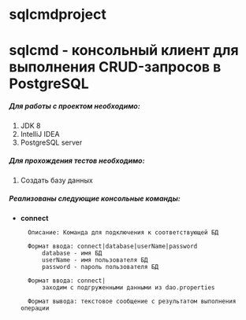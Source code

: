 # sqlcmdproject
# sqlcmd - консольный клиент для выполнения CRUD-запросов в PostgreSQL
##### Для работы с проектом необходимо:
1. JDK 8
2. IntelliJ IDEA
3. PostgreSQL server

##### Для прохождения тестов необходимо:
1. Создать базу данных


##### Реализованы следующие консольные команды:

* **сonnect**

        Описание: Команда для подключения к соответствующей БД

        Формат ввода: connect|database|userName|password
            database - имя БД
            userName - имя пользователя БД
            password - пароль пользователя БД

        Формат ввода: connect|
            заходим с подгруженными данными из dao.properties

        Формат вывода: текстовое сообщение с результатом выполнения операции


